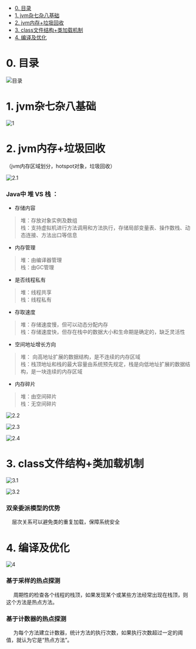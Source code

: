 - [0. 目录](https://github.com/daxiaoHe-Girls/daxiaoHe-Girls.github.io/blob/master/Java/JVM.md#0-%E7%9B%AE%E5%BD%95)
- [1. jvm杂七杂八基础](https://github.com/daxiaoHe-Girls/daxiaoHe-Girls.github.io/blob/master/Java/JVM.md#1-jvm%E6%9D%82%E4%B8%83%E6%9D%82%E5%85%AB%E5%9F%BA%E7%A1%80)
- [2. jvm内存+垃圾回收](https://github.com/daxiaoHe-Girls/daxiaoHe-Girls.github.io/blob/master/Java/JVM.md#2-jvm%E5%86%85%E5%AD%98%E5%9E%83%E5%9C%BE%E5%9B%9E%E6%94%B6)
- [3. class文件结构+类加载机制](https://github.com/daxiaoHe-Girls/daxiaoHe-Girls.github.io/blob/master/Java/JVM.md#3-class%E6%96%87%E4%BB%B6%E7%BB%93%E6%9E%84%E7%B1%BB%E5%8A%A0%E8%BD%BD%E6%9C%BA%E5%88%B6/)
- [4. 编译及优化](https://github.com/daxiaoHe-Girls/daxiaoHe-Girls.github.io/blob/master/Java/JVM.md#4-%E7%BC%96%E8%AF%91%E5%8F%8A%E4%BC%98%E5%8C%96)


# 0. 目录

![目录](https://github.com/daxiaoHe-Girls/daxiaoHe-Girls.github.io/blob/master/images/images_jvm/%E7%9B%AE%E5%BD%95.jpg)

# 1. jvm杂七杂八基础

![1](https://github.com/daxiaoHe-Girls/daxiaoHe-Girls.github.io/blob/master/images/images_jvm/1.jpg)

# 2. jvm内存+垃圾回收
（jvm内存区域划分，hotspot对象，垃圾回收）

![2.1](https://github.com/daxiaoHe-Girls/daxiaoHe-Girls.github.io/blob/master/images/images_jvm/2.1.jpg)

### Java中 堆 VS 栈 ：  
- 存储内容  

> 堆：存放对象实例及数组  
> 栈：支持虚拟机进行方法调用和方法执行，存储局部变量表、操作数栈、动态连接、方法出口等信息

- 内存管理  

> 堆：由编译器管理  
栈：由GC管理  

- 是否线程私有   

> 堆：线程共享  
栈：线程私有  

- 存取速度  

> 堆：存储速度慢，但可以动态分配内存  
栈：存储速度快，但存在栈中的数据大小和生命期是确定的，缺乏灵活性

- 空间地址增长方向  

> 堆： 向高地址扩展的数据结构，是不连续的内存区域  
栈：栈顶地址和栈的最大容量由系统预先规定，栈是向低地址扩展的数据结构，是一块连续的内存区域

- 内存碎片

> 堆：由空间碎片  
栈：无空间碎片


![2.2](https://github.com/daxiaoHe-Girls/daxiaoHe-Girls.github.io/blob/master/images/images_jvm/2.2.jpg)

![2.3](https://github.com/daxiaoHe-Girls/daxiaoHe-Girls.github.io/blob/master/images/images_jvm/2.3.jpg)

![2.4](https://github.com/daxiaoHe-Girls/daxiaoHe-Girls.github.io/blob/master/images/images_jvm/2.4.jpg)

# 3. class文件结构+类加载机制

![3.1](https://github.com/daxiaoHe-Girls/daxiaoHe-Girls.github.io/blob/master/images/images_jvm/3.1.jpg)

![3.2](https://github.com/daxiaoHe-Girls/daxiaoHe-Girls.github.io/blob/master/images/images_jvm/3.2.jpg)

### 双亲委派模型的优势
&nbsp;&nbsp;&nbsp;&nbsp;层次关系可以避免类的重复加载，保障系统安全

# 4. 编译及优化
![4](https://github.com/daxiaoHe-Girls/daxiaoHe-Girls.github.io/blob/master/images/images_jvm/4.jpg)

### 基于采样的热点探测
&nbsp;&nbsp;&nbsp;&nbsp;
周期性的检查各个线程的栈顶，如果发现某个或某些方法经常出现在栈顶，则这个方法是热点方法。

### 基于计数器的热点探测
&nbsp;&nbsp;&nbsp;&nbsp;
为每个方法建立计数器，统计方法的执行次数，如果执行次数超过一定的阈值，就认为它是“热点方法”。


